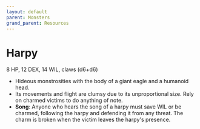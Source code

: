 ```yaml
---
layout: default
parent: Monsters
grand_parent: Resources
---
```


# Harpy

8 HP, 12 DEX, 14 WIL, claws (d6+d6)

- Hideous monstrosities with the body of a giant eagle and a humanoid head.
- Its movements and flight are clumsy due to its unproportional size. Rely on charmed victims to do anything of note. 
- **Song**: Anyone who hears the song of a harpy must save WIL or be charmed, following the harpy and defending it from any threat. The charm is broken when the victim leaves the harpy's presence. 
